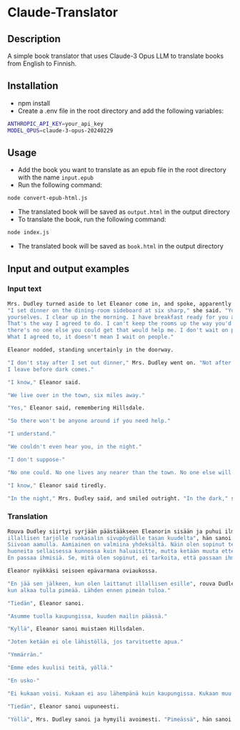 # Claude-Translator

## Description

A simple book translator that uses Claude-3 Opus LLM to translate books from English to Finnish.

## Installation
* npm install
* Create a .env file in the root directory and add the following variables:

```bash
ANTHROPIC_API_KEY=your_api_key
MODEL_OPUS=claude-3-opus-20240229
```

## Usage
* Add the book you want to translate as an epub file in the root directory with the name `input.epub`
* Run the following command:
```bash
node convert-epub-html.js
```
* The translated book will be saved as `output.html` in the output directory
* To translate the book, run the following command:
```bash
node index.js
```
* The translated book will be saved as `book.html` in the output directory


## Input and output examples

### Input text

```bash
Mrs. Dudley turned aside to let Eleanor come in, and spoke, apparently to the wall. 
"I set dinner on the dining-room sideboard at six sharp," she said. "You can serve 
yourselves. I clear up in the morning. I have breakfast ready for you at nine. 
That's the way I agreed to do. I can't keep the rooms up the way you'd like, but 
there's no one else you could get that would help me. I don't wait on people. 
What I agreed to, it doesn't mean I wait on people."

Eleanor nodded, standing uncertainly in the doorway.

"I don't stay after I set out dinner," Mrs. Dudley went on. "Not after it begins to get dark. 
I leave before dark comes."

"I know," Eleanor said.

"We live over in the town, six miles away."

"Yes," Eleanor said, remembering Hillsdale.

"So there won't be anyone around if you need help."

"I understand."

"We couldn't even hear you, in the night."

"I don't suppose-"

"No one could. No one lives any nearer than the town. No one else will come any nearer than that."

"I know," Eleanor said tiredly.

"In the night," Mrs. Dudley said, and smiled outright. "In the dark," she said, and closed the door behind her.
```

### Translation

```bash
Rouva Dudley siirtyi syrjään päästääkseen Eleanorin sisään ja puhui ilmeisesti seinälle. "Laitan 
illallisen tarjolle ruokasalin sivupöydälle tasan kuudelta", hän sanoi. "Voitte tarjoilla itse. 
Siivoan aamulla. Aamiainen on valmiina yhdeksältä. Näin olen sopinut tekeväni. En voi pitää 
huoneita sellaisessa kunnossa kuin haluaisitte, mutta ketään muuta ette saisi auttamaan minua. 
En passaa ihmisiä. Se, mitä olen sopinut, ei tarkoita, että passaan ihmisiä."

Eleanor nyökkäsi seisoen epävarmana oviaukossa.

"En jää sen jälkeen, kun olen laittanut illallisen esille", rouva Dudley jatkoi. "En sen jälkeen, 
kun alkaa tulla pimeää. Lähden ennen pimeän tuloa."

"Tiedän", Eleanor sanoi.

"Asumme tuolla kaupungissa, kuuden mailin päässä."

"Kyllä", Eleanor sanoi muistaen Hillsdalen.

"Joten ketään ei ole lähistöllä, jos tarvitsette apua."

"Ymmärrän."

"Emme edes kuulisi teitä, yöllä."

"En usko-"

"Ei kukaan voisi. Kukaan ei asu lähempänä kuin kaupungissa. Kukaan muu ei tule sen lähemmäksi."

"Tiedän", Eleanor sanoi uupuneesti.

"Yöllä", Mrs. Dudley sanoi ja hymyili avoimesti. "Pimeässä", hän sanoi ja sulki oven perässään.
```